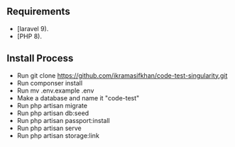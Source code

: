 ## Requirements

- [laravel 9).
- [PHP 8).


## Install Process
- Run git clone https://github.com/ikramasifkhan/code-test-singularity.git
- Run componser install
- Run mv .env.example .env
- Make a database and name it "code-test"
- Run php artisan migrate
- Run php artisan db:seed
- Run php artisan passport:install
- Run php artisan serve
- Run php artisan storage:link
